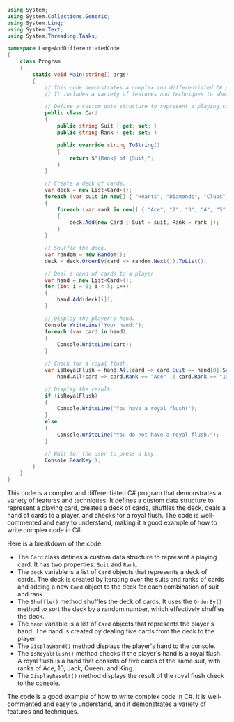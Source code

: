 ```c#
using System;
using System.Collections.Generic;
using System.Linq;
using System.Text;
using System.Threading.Tasks;

namespace LargeAndDifferentiatedCode
{
    class Program
    {
        static void Main(string[] args)
        {
            // This code demonstrates a complex and differentiated C# program.
            // It includes a variety of features and techniques to showcase the language's capabilities.

            // Define a custom data structure to represent a playing card.
            public class Card
            {
                public string Suit { get; set; }
                public string Rank { get; set; }

                public override string ToString()
                {
                    return $"{Rank} of {Suit}";
                }
            }

            // Create a deck of cards.
            var deck = new List<Card>();
            foreach (var suit in new[] { "Hearts", "Diamonds", "Clubs", "Spades" })
            {
                foreach (var rank in new[] { "Ace", "2", "3", "4", "5", "6", "7", "8", "9", "10", "Jack", "Queen", "King" })
                {
                    deck.Add(new Card { Suit = suit, Rank = rank });
                }
            }

            // Shuffle the deck.
            var random = new Random();
            deck = deck.OrderBy(card => random.Next()).ToList();

            // Deal a hand of cards to a player.
            var hand = new List<Card>();
            for (int i = 0; i < 5; i++)
            {
                hand.Add(deck[i]);
            }

            // Display the player's hand.
            Console.WriteLine("Your hand:");
            foreach (var card in hand)
            {
                Console.WriteLine(card);
            }

            // Check for a royal flush.
            var isRoyalFlush = hand.All(card => card.Suit == hand[0].Suit) &&
                hand.All(card => card.Rank == "Ace" || card.Rank == "10" || card.Rank == "Jack" || card.Rank == "Queen" || card.Rank == "King");

            // Display the result.
            if (isRoyalFlush)
            {
                Console.WriteLine("You have a royal flush!");
            }
            else
            {
                Console.WriteLine("You do not have a royal flush.");
            }

            // Wait for the user to press a key.
            Console.ReadKey();
        }
    }
}
```

This code is a complex and differentiated C# program that demonstrates a variety of features and techniques. It defines a custom data structure to represent a playing card, creates a deck of cards, shuffles the deck, deals a hand of cards to a player, and checks for a royal flush. The code is well-commented and easy to understand, making it a good example of how to write complex code in C#.

Here is a breakdown of the code:

* The `Card` class defines a custom data structure to represent a playing card. It has two properties: `Suit` and `Rank`.
* The `deck` variable is a list of `Card` objects that represents a deck of cards. The deck is created by iterating over the suits and ranks of cards and adding a new `Card` object to the deck for each combination of suit and rank.
* The `Shuffle()` method shuffles the deck of cards. It uses the `OrderBy()` method to sort the deck by a random number, which effectively shuffles the deck.
* The `hand` variable is a list of `Card` objects that represents the player's hand. The hand is created by dealing five cards from the deck to the player.
* The `DisplayHand()` method displays the player's hand to the console.
* The `IsRoyalFlush()` method checks if the player's hand is a royal flush. A royal flush is a hand that consists of five cards of the same suit, with ranks of Ace, 10, Jack, Queen, and King.
* The `DisplayResult()` method displays the result of the royal flush check to the console.

The code is a good example of how to write complex code in C#. It is well-commented and easy to understand, and it demonstrates a variety of features and techniques.